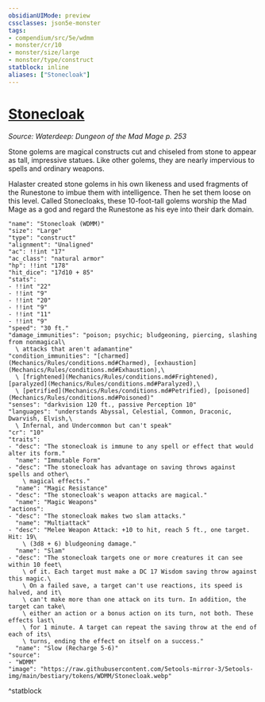 ```yaml
---
obsidianUIMode: preview
cssclasses: json5e-monster
tags:
- compendium/src/5e/wdmm
- monster/cr/10
- monster/size/large
- monster/type/construct
statblock: inline
aliases: ["Stonecloak"]
---
```

# [Stonecloak](Mechanics\bestiary\construct/stonecloak-wdmm.md)
*Source: Waterdeep: Dungeon of the Mad Mage p. 253*  

Stone golems are magical constructs cut and chiseled from stone to appear as tall, impressive statues. Like other golems, they are nearly impervious to spells and ordinary weapons.

Halaster created stone golems in his own likeness and used fragments of the Runestone to imbue them with intelligence. Then he set them loose on this level. Called Stonecloaks, these 10-foot-tall golems worship the Mad Mage as a god and regard the Runestone as his eye into their dark domain.

```statblock
"name": "Stonecloak (WDMM)"
"size": "Large"
"type": "construct"
"alignment": "Unaligned"
"ac": !!int "17"
"ac_class": "natural armor"
"hp": !!int "178"
"hit_dice": "17d10 + 85"
"stats":
- !!int "22"
- !!int "9"
- !!int "20"
- !!int "9"
- !!int "11"
- !!int "9"
"speed": "30 ft."
"damage_immunities": "poison; psychic; bludgeoning, piercing, slashing from nonmagical\
  \ attacks that aren't adamantine"
"condition_immunities": "[charmed](Mechanics/Rules/conditions.md#Charmed), [exhaustion](Mechanics/Rules/conditions.md#Exhaustion),\
  \ [frightened](Mechanics/Rules/conditions.md#Frightened), [paralyzed](Mechanics/Rules/conditions.md#Paralyzed),\
  \ [petrified](Mechanics/Rules/conditions.md#Petrified), [poisoned](Mechanics/Rules/conditions.md#Poisoned)"
"senses": "darkvision 120 ft., passive Perception 10"
"languages": "understands Abyssal, Celestial, Common, Draconic, Dwarvish, Elvish,\
  \ Infernal, and Undercommon but can't speak"
"cr": "10"
"traits":
- "desc": "The stonecloak is immune to any spell or effect that would alter its form."
  "name": "Immutable Form"
- "desc": "The stonecloak has advantage on saving throws against spells and other\
    \ magical effects."
  "name": "Magic Resistance"
- "desc": "The stonecloak's weapon attacks are magical."
  "name": "Magic Weapons"
"actions":
- "desc": "The stonecloak makes two slam attacks."
  "name": "Multiattack"
- "desc": "Melee Weapon Attack: +10 to hit, reach 5 ft., one target. Hit: 19\
    \ (3d8 + 6) bludgeoning damage."
  "name": "Slam"
- "desc": "The stonecloak targets one or more creatures it can see within 10 feet\
    \ of it. Each target must make a DC 17 Wisdom saving throw against this magic.\
    \ On a failed save, a target can't use reactions, its speed is halved, and it\
    \ can't make more than one attack on its turn. In addition, the target can take\
    \ either an action or a bonus action on its turn, not both. These effects last\
    \ for 1 minute. A target can repeat the saving throw at the end of each of its\
    \ turns, ending the effect on itself on a success."
  "name": "Slow (Recharge 5-6)"
"source":
- "WDMM"
"image": "https://raw.githubusercontent.com/5etools-mirror-3/5etools-img/main/bestiary/tokens/WDMM/Stonecloak.webp"
```
^statblock